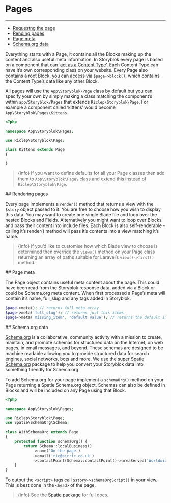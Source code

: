 # Pages

---

- [Requestng the page](#requesting)
- [Rending pages](#rendering)
- [Page meta](#page-meta)
- [Schema.org data](#schema-org-data)

Everything starts with a Page, it contains all the Blocks making up the content and also useful meta information. In Storyblok every page is based on a component that can ‘[act as a Content Type](https://www.storyblok.com/docs/Guides/root-blocks)’. Each Content Type can have it’s own corresponding class on your website. Every Page also contains a root Block, you can access via `$page->block()`, which contains the Content Type’s data like any other Block.

All pages will use the `App\Storyblok\Page` class by default but you can specify your own by simply making a class matching the component’s within `app/Storyblok/Pages` that extends `Riclep\Storyblok\Page`. For example a component called ‘kittens’ would become `App\Storyblok\Pages\Kittens`.

```php
<?php

namespace App\Storyblok\Pages;

use Riclep\Storyblok\Page;

class Kittens extends Page
{

}
```

> {info} If you want to define defaults for all your Page classes then add them to `App\Storyblok\Page\` class and extend this instead of `Riclep\Storyblok\Page`.

<a name="rendering">
## Rendering pages
</a>

Every page implements a `render()` method that returns a view with the `$story` object passed to it. You are free to choose how you wish to display this data. You may want to create one single Blade file and loop over the nested Blocks and Fields. Alternatively you might want to loop over Blocks and pass their content into include files. Each Block is also self-renderable - calling it’s render() method will pass it’s contents into a view matching it’s name.

> {info} If you’d like to customise how which Blade view to choose is determined then override the `views()` method on your Page class returning an array of paths suitable for Laravel’s `view()->first()` method.


<a name="page-meta">
## Page meta
</a>

The Page object contains useful meta content about the page. This could have been read from the Storyblok response data, added via a Block or could be Schema.org meta content. When first processed a Page’s meta will contain it’s name, full_slug and any tags added in Storyblok.

```php
$page->meta(); // returns full meta array
$page->meta('full_slug'); // returns just this items
$page->meta('missing_item', 'default value'); // returns the default if the item is missing
```

<a name="schema-org-data">
## Schema.org data
</a>

[Schema.org](https://schema.org) is a collaborative, community activity with a mission to create, maintain, and promote schemas for structured data on the Internet, on web pages, in email messages, and beyond. These schemas are designed to be machine readable allowing you to provide structured data for search engines, social networks, bots and more. We use the super [Spatie Schema.org](https://github.com/spatie/schema-org) package to help you convert your Storyblok data into something friendly for Schema.org.

To add Schema.org for your page implement a `schemaOrg()` method on your Page returning a Spatie Schema.org object. Schemas can also be defined in Blocks and will be included on any Page using that Block.

```php
<?php

namespace App\Storyblok\Pages;

use Riclep\Storyblok\Page;
use Spatie\SchemaOrg\Schema;

class WithSchemaOrg extends Page
{
	protected function schemaOrg() {
		return Schema::localBusiness()
			->name('On the page')
			->email('ric@sirric.co.uk')
			->contactPoint(Schema::contactPoint()->areaServed('Worldwide'));
	}
}
```

To output the `<script>` tags call `$story->schemaOrgScript()` in your view. This is best done in the `<head>` of the page.

> {info} See the [Spatie package](https://github.com/spatie/schema-org) for full docs.
